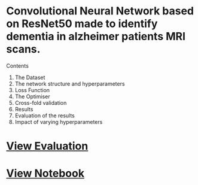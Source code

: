 # Convolutional Neural Network based on ResNet50 made to identify  dementia in alzheimer patients MRI scans.
 Contents 

1. The Dataset
2. The network structure and hyperparameters
3. Loss Function
4. The Optimiser
5. Cross-fold validation
6. Results
7. Evaluation of the results
8. Impact of varying hyperparameters

# [View Evaluation](https://github.com/OliverNagy10/CNN---ResNet50/blob/main/ResNet50_Analsys_and_Evaluation.pdf)
# [View Notebook](https://github.com/OliverNagy10/CNN---ResNet50/blob/main/CNN_ResNet50.ipynb)
